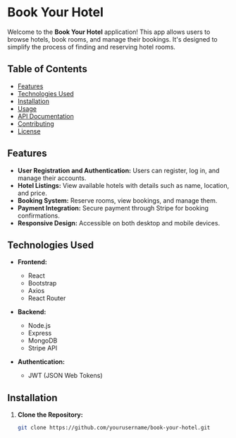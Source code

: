 # Book Your Hotel

Welcome to the **Book Your Hotel** application! This app allows users to browse hotels, book rooms, and manage their bookings. It's designed to simplify the process of finding and reserving hotel rooms.

## Table of Contents

- [Features](#features)
- [Technologies Used](#technologies-used)
- [Installation](#installation)
- [Usage](#usage)
- [API Documentation](#api-documentation)
- [Contributing](#contributing)
- [License](#license)

## Features

- **User Registration and Authentication:** Users can register, log in, and manage their accounts.
- **Hotel Listings:** View available hotels with details such as name, location, and price.
- **Booking System:** Reserve rooms, view bookings, and manage them.
- **Payment Integration:** Secure payment through Stripe for booking confirmations.
- **Responsive Design:** Accessible on both desktop and mobile devices.

## Technologies Used

- **Frontend:**
  - React
  - Bootstrap
  - Axios
  - React Router

- **Backend:**
  - Node.js
  - Express
  - MongoDB
  - Stripe API

- **Authentication:**
  - JWT (JSON Web Tokens)

## Installation

1. **Clone the Repository:**

   ```bash
   git clone https://github.com/yourusername/book-your-hotel.git
